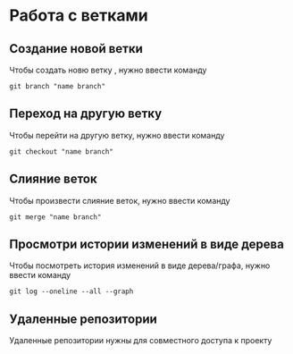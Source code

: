 # Работа с ветками

## Создание новой ветки

Чтобы создать новю ветку , нужно ввести команду

    git branch "name branch"

## Переход на другую ветку

Чтобы перейти на другую ветку, нужно ввести команду

    git checkout "name branch"
    

## Слияние веток

Чтобы произвести слияние веток, нужно ввести команду

    git merge "name branch"
    

## Просмотри истории изменений в виде дерева

Чтобы посмотреть история изменений в виде дерева/графа, нужно ввести команду

    git log --oneline --all --graph

## Удаленные репозитории

Удаленные репозитории нужны для совместного доступа к проекту
